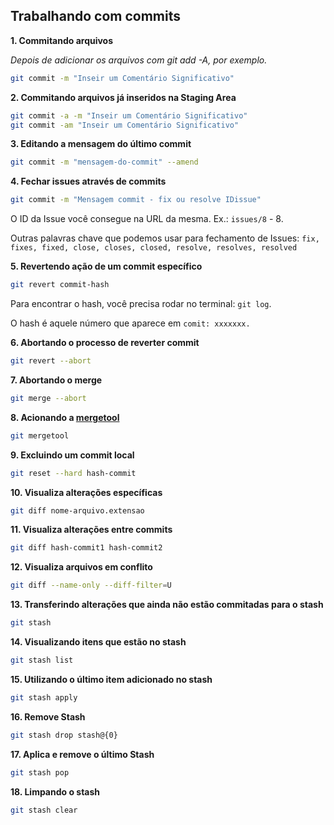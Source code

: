 ## Trabalhando com commits

**1. Commitando arquivos**

*Depois de adicionar os arquivos com git add -A, por exemplo.*

```bash
git commit -m "Inseir um Comentário Significativo"
```

**2. Commitando arquivos já inseridos na Staging Area**
```bash
git commit -a -m "Inseir um Comentário Significativo"
git commit -am "Inseir um Comentário Significativo"
```

**3. Editando a mensagem do último commit**
```bash
git commit -m "mensagem-do-commit" --amend
```

**4. Fechar issues através de commits**
```bash
git commit -m "Mensagem commit - fix ou resolve IDissue"
```

O ID da Issue você consegue na URL da mesma. Ex.: `issues/8` - 8.

Outras palavras chave que podemos usar para fechamento de Issues: `fix, fixes, fixed, close, closes, closed, resolve, resolves, resolved`

**5. Revertendo ação de um commit específico**
```bash
git revert commit-hash
```

Para encontrar o hash, você precisa rodar no terminal: `git log`.

O hash é aquele número que aparece em `comit: xxxxxxx.`

**6. Abortando o processo de reverter commit**
```bash
git revert --abort
```

**7. Abortando o merge**
```bash
git merge --abort
```

**8. Acionando a [mergetool](https://git-scm.com/docs/git-mergetool)**
```bash
git mergetool
```

**9. Excluindo um commit local**
```bash
git reset --hard hash-commit
```

**10. Visualiza alterações específicas**
```bash
git diff nome-arquivo.extensao
```

**11. Visualiza alterações entre commits**
```bash
git diff hash-commit1 hash-commit2
```

**12. Visualiza arquivos em conflito**
```bash
git diff --name-only --diff-filter=U
```

**13. Transferindo alterações que ainda não estão commitadas para o stash**
```bash
git stash
```

**14. Visualizando itens que estão no stash**
```bash
git stash list
```

**15. Utilizando o último item adicionado no stash**
```bash
git stash apply
```

**16. Remove Stash**
```bash
git stash drop stash@{0}
```

**17. Aplica e remove o último Stash**
```bash
git stash pop
```

**18. Limpando o stash**
```bash
git stash clear
```
